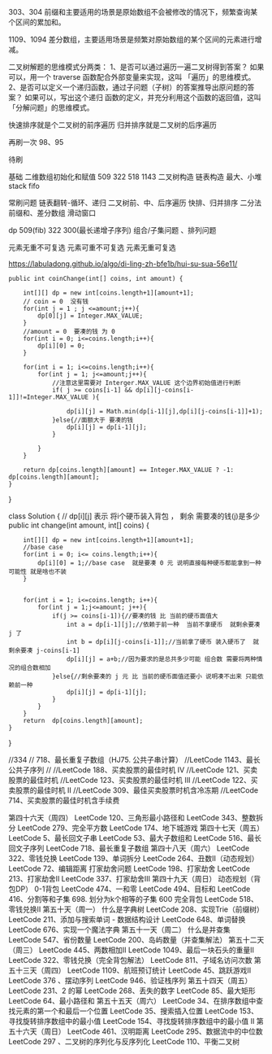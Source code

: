 
303、304
前缀和主要适用的场景是原始数组不会被修改的情况下，频繁查询某个区间的累加和。

1109、1094
差分数组，主要适用场景是频繁对原始数组的某个区间的元素进行增减。


⼆叉树解题的思维模式分两类：
1、是否可以通过遍历⼀遍⼆叉树得到答案？
如果可以，⽤⼀个 traverse 函数配合外部变量来实现，这叫 「遍历」的思维模式。 
2、是否可以定义⼀个递归函数，通过⼦问题（⼦树）的答案推导出原问题的答案？
如果可以，写出这个递归 函数的定义，并充分利⽤这个函数的返回值，这叫「分解问题」的思维模式。

快速排序就是个二叉树的前序遍历
归并排序就是⼆叉树的后序遍历

再刷一次
98、95



待刷




基础
二维数组初始化和赋值 509 322 518 1143
二叉树构造
链表构造
最大、小堆
stack
fifo

常刷问题
链表翻转-循环、递归
二叉树前、中、后序遍历
快排、归并排序
二分法
前缀和、差分数组
滑动窗口

dp 509(fib) 322 300(最长递增子序列)
组合/子集问题 、排列问题

元素无重不可复选
元素可重不可复选
元素无重可复选

https://labuladong.github.io/algo/di-ling-zh-bfe1b/hui-su-sua-56e11/



    public int coinChange(int[] coins, int amount) {

        int[][] dp = new int[coins.length+1][amount+1];
        // coin = 0  没有钱 
        for(int j = 1 ; j <=amount;j++){
            dp[0][j] = Integer.MAX_VALUE;
        }
        //amount = 0  要凑的钱 为 0 
        for(int i = 0; i<=coins.length;i++){
            dp[i][0] = 0;
        }
        
        for(int i = 1; i<=coins.length;i++){
            for(int j = 1; j<=amount;j++){
                //注意这里需要对 Interger.MAX_VALUE 这个边界初始值进行判断
                if( j >= coins[i-1] && dp[i][j-coins[i-1]]!=Integer.MAX_VALUE ){

                    dp[i][j] = Math.min(dp[i-1][j],dp[i][j-coins[i-1]]+1);
                }else{//面额大于 要凑的钱
                    dp[i][j] = dp[i-1][j];
                }

            }
        }
        
        return dp[coins.length][amount] == Integer.MAX_VALUE ? -1: dp[coins.length][amount];
    }
}


class Solution {
    // dp[i][j] 表示 将i个硬币装入背包 ， 剩余 需要凑的钱(j)是多少
    public int change(int amount, int[] coins) {
        
        int[][] dp = new int[coins.length+1][amount+1];
        //base case
        for(int i = 0; i<= coins.length;i++){
            dp[i][0] = 1;//base case  就是要凑 0 元 说明直接每种硬币都能拿到一种可能性 就是啥也不装
        }


        for(int i = 1; i<=coins.length; i++){
            for(int j = 1;j<=amount; j++){
                if(j >= coins[i-1]){//要凑的钱 比 当前的硬币面值大
                    int a = dp[i-1][j];//依赖于前一种  当前不拿硬币  就剩余要凑 j 了
                    int b = dp[i][j-coins[i-1]];//当前拿了硬币 装入硬币了  就剩余要凑 j-coins[i-1]
                    dp[i][j] = a+b;//因为要求的是总共多少可能 组合数 需要将两种情况的组合数相加
                }else{//剩余要凑的 j 元 比 当前的硬币面值还要小 说明凑不出来 只能依赖前一种
                    dp[i][j] = dp[i-1][j];
                }
            }
        }
        return  dp[coins.length][amount];
    }
}



//334
// 718、最长重复子数组（HJ75. 公共子串计算）
//LeetCode 1143、最长公共子序列
//
//LeetCode 188、买卖股票的最佳时机 IV
//LeetCode 121、买卖股票的最佳时机
//LeetCode 123、买卖股票的最佳时机 III
//LeetCode 122、买卖股票的最佳时机 II
//LeetCode 309、最佳买卖股票时机含冷冻期
//LeetCode 714、买卖股票的最佳时机含手续费

第四十六天（周四）
LeetCode 120、三角形最小路径和
LeetCode 343、整数拆分
LeetCode 279、完全平方数
LeetCode 174、地下城游戏
第四十七天（周五）
LeetCode 5、最长回文子串
LeetCode 53、最大子数组和
LeetCode 516、最长回文子序列
LeetCode 718、最长重复子数组
第四十八天（周六）
LeetCode 322、零钱兑换
LeetCode 139、单词拆分
LeetCode 264、丑数II（动态规划）
LeetCode 72、编辑距离
打家劫舍问题
LeetCode 198、打家劫舍
LeetCode 213、打家劫舍II
LeetCode 337、打家劫舍III
第四十九天（周日）
动态规划（背包DP）
0-1背包
LeetCode 474、一和零
LeetCode 494、目标和
LeetCode 416、分割等和子集
698. 划分为k个相等的子集
600
完全背包
LeetCode 518、零钱兑换II
第五十天（周一）
什么是字典树
LeetCode 208、实现Trie（前缀树）
LeetCode 211、添加与搜索单词 - 数据结构设计
LeetCode 648、单词替换
LeetCode 676、实现一个魔法字典
第五十一天（周二）
什么是并查集
LeetCode 547、省份数量
LeetCode 200、岛屿数量（并查集解法）
第五十二天（周三）
LeetCode 445、两数相加II
LeetCode 1049、最后一块石头的重量II
LeetCode 322、零钱兑换（完全背包解法）
LeetCode 811、子域名访问次数
第五十三天（周四）
LeetCode 1109、航班预订统计
LeetCode 45、跳跃游戏II
LeetCode 376 、摆动序列
LeetCode 946、验证栈序列
第五十四天（周五）
LeetCode 231、2 的幂
LeetCode 268、丢失的数字
LeetCode 85、最大矩形
LeetCode 64、最小路径和
第五十五天（周六）
LeetCode 34、在排序数组中查找元素的第一个和最后一个位置
LeetCode 35、搜索插入位置
LeetCode 153、寻找旋转排序数组中的最小值
LeetCode 154、寻找旋转排序数组中的最小值 II
第五十六天（周日）
LeetCode 461、汉明距离
LeetCode 295、数据流中的中位数
LeetCode 297 、二叉树的序列化与反序列化
LeetCode 110、平衡二叉树